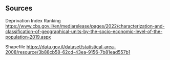 ## Sources

Deprivation Index Ranking
https://www.cbs.gov.il/en/mediarelease/pages/2022/characterization-and-classification-of-geographical-units-by-the-socio-economic-level-of-the-population-2019.aspx

Shapefile
https://data.gov.il/dataset/statistical-area-2008/resource/3b88cb58-62cd-43ea-9156-7b81ead557b1

